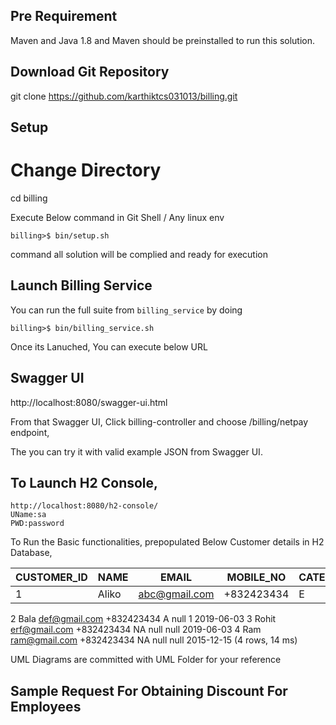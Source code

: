 
## Pre Requirement

Maven and Java 1.8 and Maven should be preinstalled to run this solution.

## Download Git Repository

git clone https://github.com/karthiktcs031013/billing.git

## Setup
# Change Directory

cd billing

Execute Below command in Git Shell / Any linux env

```
billing>$ bin/setup.sh
```
command all solution will be complied and ready for execution

## Launch Billing Service

You can run the full suite from `billing_service` by doing
```
billing>$ bin/billing_service.sh

````
Once its Lanuched, You can execute below URL

## Swagger UI

http://localhost:8080/swagger-ui.html

From that Swagger UI, Click billing-controller and choose /billing/netpay endpoint,

The you can try it with valid example JSON from Swagger UI.

## To Launch H2 Console,

```
http://localhost:8080/h2-console/
UName:sa
PWD:password
```
To Run the Basic functionalities,  prepopulated Below Customer details in H2 Database,



|CUSTOMER_ID|    NAME     |     EMAIL     |    MOBILE_NO    |     CATEGORY    |EMPLOYEE_ID|AFFILIATE_ID|SUBSCRIBE_DATE|
|-----------|-------------|---------------|-----------------|-----------------|-----------|------------|--------------|
|     1	    |    Aliko	  |  abc@gmail.com|	+832423434      |	       E	      |        1	|      null	 | 2019-06-03   |
2	Bala	def@gmail.com	+832423434	A	null	1	2019-06-03
3	Rohit	erf@gmail.com	+832423434	NA	null	null	2019-06-03
4	Ram	ram@gmail.com	+832423434	NA	null	null	2015-12-15
(4 rows, 14 ms)


UML Diagrams are committed with UML Folder for your reference

## Sample Request For Obtaining Discount For Employees






